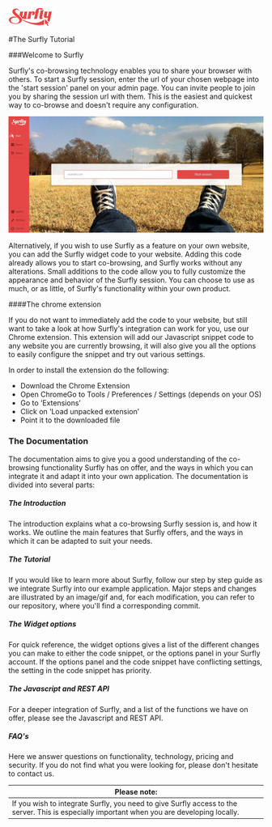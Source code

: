 ![logo](/images/logosmall.png)

#The Surfly Tutorial


###Welcome to Surfly

Surfly's co-browsing technology enables you to share your browser with others. To start a Surfly session, enter the url of your chosen webpage into the 'start session' panel on your admin page. You can invite people to join you by sharing the session url with them. This is the easiest and quickest way to co-browse and doesn't require any configuration.

![simply_browse](images/simplybrowse.jpg)

Alternatively, if you wish to use Surfly as a feature on your own website, you can add the Surfly widget code to your website. Adding this code already allows you to start co-browsing, and Surfly works without any alterations. Small additions to the code allow you to fully customize the appearance and behavior of the Surfly session. You can choose to use as much, or as little, of Surfly's functionality within your own product.

<a name="chrome-extension"></a>
####The chrome extension

If you do not want to immediately add the code to your website, but still want to take a look at how Surfly's integration can work for you, use our Chrome extension. This extension will add our Javascript snippet code to any website you are currently browsing, it will also give you all the options to easily configure the snippet and try out various settings. 

In order to install the extension do the following: 
 - Download the Chrome Extension
 - Open ChromeGo to Tools / Preferences / Settings (depends on your OS)
 - Go to ‘Extensions’
 - Click on ‘Load unpacked extension’
 - Point it to the downloaded file



### The Documentation

The documentation aims to give you a good understanding of the co-browsing functionality Surfly has on offer, and the ways in which you can integrate it and adapt it into your own application. The
documentation is divided into several parts:                     

##### The Introduction

The introduction explains what a co-browsing Surfly session is, and how it works. We outline the main features that Surfly offers, and the ways in which it can be adapted to suit your needs.

##### The Tutorial

If you would like to learn more about Surfly, follow our step by step guide as we integrate Surfly into our example application. 
Major steps and changes are illustrated by an image/gif and, for each modification, you can refer to our repository, where you'll find a corresponding commit.


##### The Widget options

For quick reference, the widget options gives a list of the different changes you can make to either the code snippet, or the options panel in your Surfly account. If the options panel and the 
code snippet have conflicting settings, the setting in the code snippet has priority.

##### The Javascript and REST API

For a deeper integration of Surfly, and a list of the functions we have on offer, please see the Javascript and REST API.

##### FAQ's

Here we answer questions on functionality, technology, pricing and security.
If you do not find what you were looking for, please don't hesitate to contact us.

| Please note: |
| ------------- | 
| If you wish to integrate Surfly, you need to give Surfly access to the server. This is especially important when you are developing locally.  | 


